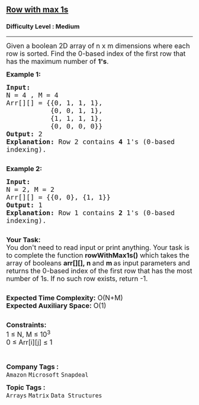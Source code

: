 <h2><a href="https://practice.geeksforgeeks.org/problems/row-with-max-1s0023/1?utm_source=gfg&utm_medium=article&utm_campaign=bottom_sticky_on_article">Row with max 1s</a></h2><h3>Difficulty Level : Medium</h3><hr><div class="problems_problem_content__Xm_eO"><p><span style="font-size:18px">Given a boolean 2D array of n x m dimensions where each row is sorted. Find&nbsp;the&nbsp;0-based index of the first row&nbsp;that has&nbsp;the maximum number of <strong>1's</strong>.</span></p>

<p><span style="font-size:18px"><strong>Example 1:</strong></span></p>

<pre><span style="font-size:18px"><strong>Input: 
</strong>N = 4 , M = 4
Arr[][] = {{0, 1, 1, 1},
           {0, 0, 1, 1},
           {1, 1, 1, 1},
           {0, 0, 0, 0}}
<strong>Output:</strong> 2
<strong>Explanation:</strong> Row 2 contains <strong>4</strong> 1's (0-based
indexing).
</span></pre>

<p><br>
<span style="font-size:18px"><strong>Example 2:</strong></span></p>

<pre><span style="font-size:18px"><strong>Input:</strong> 
N = 2, M = 2
Arr[][] = {{0, 0}, {1, 1}}
<strong>Output:</strong> 1
<strong>Explanation:</strong> Row 1 contains <strong>2</strong> 1's (0-based
indexing).
</span></pre>

<p><br>
<span style="font-size:18px"><strong>Your Task:&nbsp;&nbsp;</strong><br>
You don't need to read input or print anything. Your task is to complete the function&nbsp;<strong>rowWithMax1s()</strong>&nbsp;which takes the array of booleans&nbsp;<strong>arr[][],</strong><strong>&nbsp;n </strong>and <strong>m&nbsp;</strong>as input parameters and returns the 0-based index of the first row that has the most number of 1s. If no such&nbsp;row exists, return -1.</span><br>
&nbsp;</p>

<p><span style="font-size:18px"><strong>Expected Time Complexity:</strong>&nbsp;O(N+M)<br>
<strong>Expected Auxiliary Space:</strong>&nbsp;O(1)</span></p>

<p><br>
<span style="font-size:18px"><strong>Constraints:</strong><br>
1 ≤ N, M&nbsp;≤ 10<sup>3</sup><br>
0 ≤ Arr[i][j]&nbsp;≤ 1&nbsp;</span></p>

<p>&nbsp;</p>
</div><p><span style=font-size:18px><strong>Company Tags : </strong><br><code>Amazon</code>&nbsp;<code>Microsoft</code>&nbsp;<code>Snapdeal</code>&nbsp;<br><p><span style=font-size:18px><strong>Topic Tags : </strong><br><code>Arrays</code>&nbsp;<code>Matrix</code>&nbsp;<code>Data Structures</code>&nbsp;